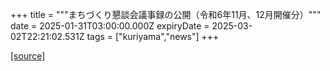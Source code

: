 +++
title = """まちづくり懇談会議事録の公開（令和6年11月、12月開催分）"""
date = 2025-01-31T03:00:00.000Z
expiryDate = 2025-03-02T22:21:02.531Z
tags = ["kuriyama","news"]
+++


[[source]](https://www.town.kuriyama.hokkaido.jp/site/matikon/30108.html)
